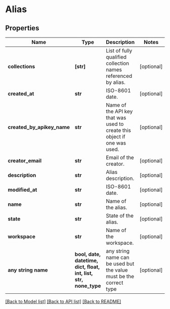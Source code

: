 # Alias


## Properties
Name | Type | Description | Notes
------------ | ------------- | ------------- | -------------
**collections** | **[str]** | List of fully qualified collection names referenced by alias. | [optional] 
**created_at** | **str** | ISO-8601 date. | [optional] 
**created_by_apikey_name** | **str** | Name of the API key that was used to create this object if one was used. | [optional] 
**creator_email** | **str** | Email of the creator. | [optional] 
**description** | **str** | Alias description. | [optional] 
**modified_at** | **str** | ISO-8601 date. | [optional] 
**name** | **str** | Name of the alias. | [optional] 
**state** | **str** | State of the alias. | [optional] 
**workspace** | **str** | Name of the workspace. | [optional] 
**any string name** | **bool, date, datetime, dict, float, int, list, str, none_type** | any string name can be used but the value must be the correct type | [optional]

[[Back to Model list]](../README.md#documentation-for-models) [[Back to API list]](../README.md#documentation-for-api-endpoints) [[Back to README]](../README.md)


